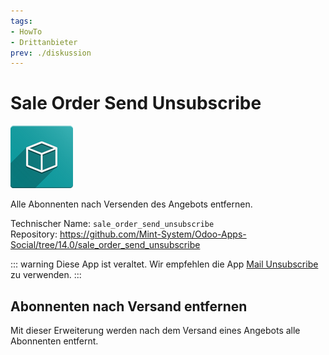 ```yaml
---
tags:
- HowTo
- Drittanbieter
prev: ./diskussion
---
```

# Sale Order Send Unsubscribe
![icon_oms_box](assets/icon_oms_box.png)

Alle Abonnenten nach Versenden des Angebots entfernen.
 
Technischer Name: `sale_order_send_unsubscribe`\
Repository: <https://github.com/Mint-System/Odoo-Apps-Social/tree/14.0/sale_order_send_unsubscribe>

::: warning
Diese App ist veraltet. Wir empfehlen die App [Mail Unsubscribe](Mail%20Unsubscribe) zu verwenden.
:::

## Abonnenten nach Versand entfernen

Mit dieser Erweiterung werden nach dem Versand eines Angebots alle Abonnenten entfernt.